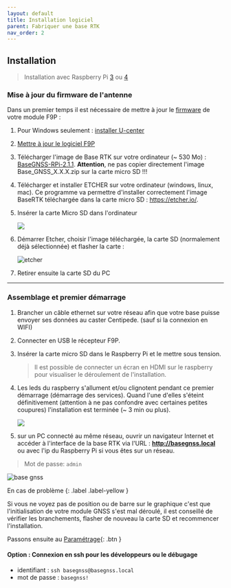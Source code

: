 ```yaml
---
layout: default
title: Installation logiciel
parent: Fabriquer une base RTK
nav_order: 2
---
```


## Installation

> Installation avec Raspberry Pi [3](https://www.kubii.fr/les-cartes-raspberry-pi/2119-raspberry-pi-3-modele-b-1-gb-kubii-713179640259.html) ou [4](https://www.kubii.fr/les-cartes-raspberry-pi/2770-nouveau-raspberry-pi-4-modele-b-1gb-kubii-0765756931168.html)

### Mise à jour du firmware de l'antenne

Dans un premier temps il est nécessaire de mettre à jour le [firmware](https://fr.wikipedia.org/wiki/Firmware) de votre module F9P :

1. Pour Windows seulement : [installer U-center](https://www.u-blox.com/en/product/u-center)
2. [Mettre à jour le logiciel F9P](https://drotek.gitbook.io/rtk-f9p-positioning-solutions/tutorials/updating-zed-f9p-firmware)
3. Télécharger l'image de Base RTK sur votre ordinateur (~ 530 Mo) : [BaseGNSS-RPi-2.1.1](https://github.com/jancelin/pi-gen/releases/download/BaseGNSS-RPi-2.1.1/Base_GNSS_2_1_1.zip). **Attention**, ne pas copier directement l'image Base_GNSS_X.X.X.zip sur la carte micro SD !!!
4. Télécharger et installer ETCHER sur votre ordinateur (windows, linux, mac). Ce programme va permettre d'installer correctement l'image BaseRTK téléchargée dans la carte micro SD : <https://etcher.io/>.
5. Insérer la carte Micro SD dans l'ordinateur 

    ![](https://encrypted-tbn0.gstatic.com/images?q=tbn:ANd9GcRrqS8MhQYdjrRmaYZS-RCtgLIrhB8gdLaxUmAfey96t6YpopQr)

6. Démarrer Etcher, choisir l'image téléchargée, la carte SD (normalement déjà sélectionnée) et flasher la carte :

   ![etcher](https://jancelin.github.io/docs-centipedeRTK/assets/images/install/etcher.png)


7. Retirer ensuite la carte SD du PC

----

### Assemblage et premier démarrage

1. Brancher un câble ethernet sur votre réseau afin que votre base puisse envoyer ses données au caster Centipede. (sauf si la connexion en WIFI)
2. Connecter en USB le récepteur F9P.
3. Insérer la carte micro SD dans le Raspberry Pi et le mettre sous tension. 

    > Il est possible de connecter un écran en HDMI sur le raspberry pour visualiser le déroulement de l'installation. 

4. Les leds du raspberry s'allument et/ou clignotent pendant ce premier démarrage (démarrage des services). Quand l'une d'elles s'éteint définitivement (attention à ne pas confondre avec certaines petites coupures) l'installation est terminée (~ 3 min ou plus).

    ![](https://projects-static.raspberrypi.org/projects/raspberry-pi-setting-up/3addc4ca2ca0b7c999bdb03a46801a729614b235/en/images/pi-plug-in.gif)

5. sur un PC connecté au même réseau, ouvrir un navigateur Internet et accéder à l'interface de la base RTK via l'URL : **<http://basegnss.local>** ou avec l'ip du Raspberry Pi si vous êtes sur un réseau.

> Mot de passe: ```admin```

![base gnss](https://jancelin.github.io/docs-centipedeRTK/assets/images/basegnss/basegnss.gif)

En cas de problème
{: .label .label-yellow }

Si vous ne voyez pas de position ou de barre sur le graphique c'est que l'initialisation de votre module GNSS s'est mal déroulé, il est conseillé de vérifier les branchements, flasher de nouveau la carte SD et recommencer l'installation.

Passons ensuite au [Paramétrage](Parametrage){: .btn }

#### Option : Connexion en ssh pour les développeurs ou le débugage

* identifiant : `ssh basegnss@basegnss.local`
* mot de passe : `basegnss!`

